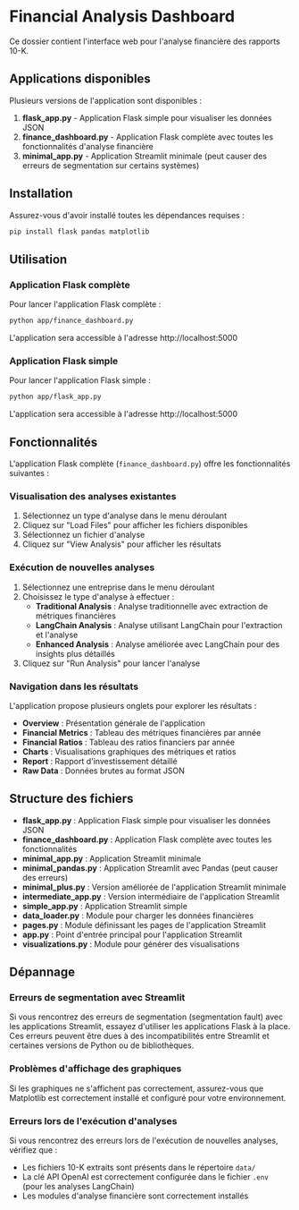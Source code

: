 # Financial Analysis Dashboard

Ce dossier contient l'interface web pour l'analyse financière des rapports 10-K.

## Applications disponibles

Plusieurs versions de l'application sont disponibles :

1. **flask_app.py** - Application Flask simple pour visualiser les données JSON
2. **finance_dashboard.py** - Application Flask complète avec toutes les fonctionnalités d'analyse financière
3. **minimal_app.py** - Application Streamlit minimale (peut causer des erreurs de segmentation sur certains systèmes)

## Installation

Assurez-vous d'avoir installé toutes les dépendances requises :

```bash
pip install flask pandas matplotlib
```

## Utilisation

### Application Flask complète

Pour lancer l'application Flask complète :

```bash
python app/finance_dashboard.py
```

L'application sera accessible à l'adresse http://localhost:5000

### Application Flask simple

Pour lancer l'application Flask simple :

```bash
python app/flask_app.py
```

L'application sera accessible à l'adresse http://localhost:5000

## Fonctionnalités

L'application Flask complète (`finance_dashboard.py`) offre les fonctionnalités suivantes :

### Visualisation des analyses existantes

1. Sélectionnez un type d'analyse dans le menu déroulant
2. Cliquez sur "Load Files" pour afficher les fichiers disponibles
3. Sélectionnez un fichier d'analyse
4. Cliquez sur "View Analysis" pour afficher les résultats

### Exécution de nouvelles analyses

1. Sélectionnez une entreprise dans le menu déroulant
2. Choisissez le type d'analyse à effectuer :
   - **Traditional Analysis** : Analyse traditionnelle avec extraction de métriques financières
   - **LangChain Analysis** : Analyse utilisant LangChain pour l'extraction et l'analyse
   - **Enhanced Analysis** : Analyse améliorée avec LangChain pour des insights plus détaillés
3. Cliquez sur "Run Analysis" pour lancer l'analyse

### Navigation dans les résultats

L'application propose plusieurs onglets pour explorer les résultats :

- **Overview** : Présentation générale de l'application
- **Financial Metrics** : Tableau des métriques financières par année
- **Financial Ratios** : Tableau des ratios financiers par année
- **Charts** : Visualisations graphiques des métriques et ratios
- **Report** : Rapport d'investissement détaillé
- **Raw Data** : Données brutes au format JSON

## Structure des fichiers

- **flask_app.py** : Application Flask simple pour visualiser les données JSON
- **finance_dashboard.py** : Application Flask complète avec toutes les fonctionnalités
- **minimal_app.py** : Application Streamlit minimale
- **minimal_pandas.py** : Application Streamlit avec Pandas (peut causer des erreurs)
- **minimal_plus.py** : Version améliorée de l'application Streamlit minimale
- **intermediate_app.py** : Version intermédiaire de l'application Streamlit
- **simple_app.py** : Application Streamlit simple
- **data_loader.py** : Module pour charger les données financières
- **pages.py** : Module définissant les pages de l'application Streamlit
- **app.py** : Point d'entrée principal pour l'application Streamlit
- **visualizations.py** : Module pour générer des visualisations

## Dépannage

### Erreurs de segmentation avec Streamlit

Si vous rencontrez des erreurs de segmentation (segmentation fault) avec les applications Streamlit, essayez d'utiliser les applications Flask à la place. Ces erreurs peuvent être dues à des incompatibilités entre Streamlit et certaines versions de Python ou de bibliothèques.

### Problèmes d'affichage des graphiques

Si les graphiques ne s'affichent pas correctement, assurez-vous que Matplotlib est correctement installé et configuré pour votre environnement.

### Erreurs lors de l'exécution d'analyses

Si vous rencontrez des erreurs lors de l'exécution de nouvelles analyses, vérifiez que :
- Les fichiers 10-K extraits sont présents dans le répertoire `data/`
- La clé API OpenAI est correctement configurée dans le fichier `.env` (pour les analyses LangChain)
- Les modules d'analyse financière sont correctement installés 